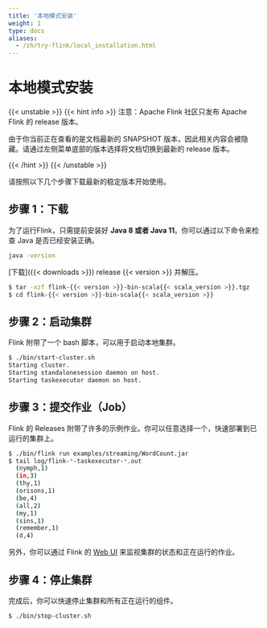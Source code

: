 ```yaml
---
title: '本地模式安装'
weight: 1
type: docs
aliases:
  - /zh/try-flink/local_installation.html
---
```

<!--
Licensed to the Apache Software Foundation (ASF) under one
or more contributor license agreements.  See the NOTICE file
distributed with this work for additional information
regarding copyright ownership.  The ASF licenses this file
to you under the Apache License, Version 2.0 (the
"License"); you may not use this file except in compliance
with the License.  You may obtain a copy of the License at

  http://www.apache.org/licenses/LICENSE-2.0

Unless required by applicable law or agreed to in writing,
software distributed under the License is distributed on an
"AS IS" BASIS, WITHOUT WARRANTIES OR CONDITIONS OF ANY
KIND, either express or implied.  See the License for the
specific language governing permissions and limitations
under the License.
-->

# 本地模式安装
 
{{< unstable >}}
{{< hint info >}}
  注意：Apache Flink 社区只发布 Apache Flink 的 release 版本。


  由于你当前正在查看的是文档最新的 SNAPSHOT 版本，因此相关内容会被隐藏。请通过左侧菜单底部的版本选择将文档切换到最新的 release 版本。

{{< /hint >}}
{{< /unstable >}}

请按照以下几个步骤下载最新的稳定版本开始使用。

<a name="step-1-download"></a>

## 步骤 1：下载

为了运行Flink，只需提前安装好 __Java 8 或者 Java 11__。你可以通过以下命令来检查 Java 是否已经安装正确。

```bash
java -version
```

[下载]({{< downloads >}}) release {{< version >}} 并解压。

```bash
$ tar -xzf flink-{{< version >}}-bin-scala{{< scala_version >}}.tgz
$ cd flink-{{< version >}}-bin-scala{{< scala_version >}}
```

<a name="step-2-start-a-cluster"></a>

## 步骤 2：启动集群

Flink 附带了一个 bash 脚本，可以用于启动本地集群。

```bash
$ ./bin/start-cluster.sh
Starting cluster.
Starting standalonesession daemon on host.
Starting taskexecutor daemon on host.
```

<a name="step-3-submit-a-job"></a>

## 步骤 3：提交作业（Job）

Flink 的 Releases 附带了许多的示例作业。你可以任意选择一个，快速部署到已运行的集群上。

```bash
$ ./bin/flink run examples/streaming/WordCount.jar
$ tail log/flink-*-taskexecutor-*.out
  (nymph,1)
  (in,3)
  (thy,1)
  (orisons,1)
  (be,4)
  (all,2)
  (my,1)
  (sins,1)
  (remember,1)
  (d,4)
```

另外，你可以通过 Flink 的 [Web UI](http://localhost:8081) 来监视集群的状态和正在运行的作业。

<a name="step-4-stop-the-cluster"></a>

## 步骤 4：停止集群

完成后，你可以快速停止集群和所有正在运行的组件。

```bash
$ ./bin/stop-cluster.sh
```
